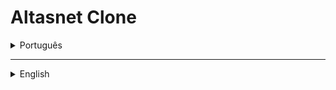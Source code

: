 # Altasnet Clone

<details>
<summary>Português</summary>
<br>



- **Objetivo**:
  - Este repositório foi gerado com o intuito de recriar algumas páginas do site oficial da [Altasnet](https://altasnet.com.br/)

- **Desenvolvido com**:
  - React.js
  - TypeScript
  - Atomic Design
  - Bootstrap, Reactstrap e Inline CSS
  - Outros pacotes instalados: `react-router-dom` e `react-bootstrap-icons`
  - Alegria :technologist:

- **Como posso rodar o projeto?**
  <details>

  <summary>Ubuntu</summary>

  - Pressione `CTRL+ALT+T` para abrir seu terminal
  - No terminal, digite `cd ~ && mkdir victor-camargo-projects && cd victor-camargo-projects && git clone git@github.com:VictorYuriTC/altasnet-app.git && cd altasnet-app && npm install && npm start` e pressione `Enter`
  - Por padrão, o projeto rodará no `http://localhost:3000/`. Se a porta 3000 de seu computador não estiver disponível, pressione `Y` para que o projeto utilize uma porta subsequente.
  - De qualquer formna, o projeto rodará automaticamente no `http://localhost:{port-being-used}/` no seu navegador. Então, você poderá se divertir com o `Altasnet Clone`.
  - Tenha uma ótima navegação! :rocket:
  </details>

</details>

- - - -

<details>
<summary>English</summary>
<br>

- **Goal**:
  - This repo was built in order to recreate some [Altasnet](https://altasnet.com.br/) official website pages

- **Developed using**:
  - React.js
  - TypeScript
  - Atomic Design
  - Bootstrap, Reactstrap and Inline CSS
  - Other installed packages: `react-router-dom` e `react-bootstrap-icons`
  - Joy :technologist:

- **How can I run the project?**
  <details>

  <summary>Ubuntu</summary>

  - Press `CTRL+ALT+T` to open your terminal
  - On terminal, type `cd ~ && mkdir victor-camargo-projects && cd victor-camargo-projects && git clone git@github.com:VictorYuriTC/altasnet-app.git && cd altasnet-app && npm install && npm start` and press `Enter`
  - As default, the project will run on `http://localhost:3000/`. If the 3000 port is not available on your machine, press `Y` to allow the project to use a subsequent port.
  - In any case, the project wil be automatically opened on `http://localhost:{port-being-used}/` in your browser. Then, you will allowed to enjoy and play around with the `Altasnet Clone`
  - Enjoy it! :rocket:
  </details>



</details>
